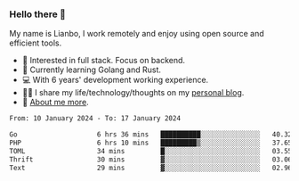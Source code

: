 ### Hello there 👋

My name is Lianbo, I work remotely and enjoy using open source and efficient tools.

- 🔭 Interested in full stack. Focus on backend.
- 🌱 Currently learning Golang and Rust.
- 💻 With 6 years' development working experience.
- ✍🏻 I share my life/technology/thoughts on my [personal blog](https://godruoyi.com).
- 👒 [About me more](https://godruoyi.com/posts/About-godruoyi).

<!--START_SECTION:waka-->

```txt
From: 10 January 2024 - To: 17 January 2024

Go                    6 hrs 36 mins   ██████████░░░░░░░░░░░░░░░   40.32 %
PHP                   6 hrs 10 mins   █████████▒░░░░░░░░░░░░░░░   37.65 %
TOML                  34 mins         █░░░░░░░░░░░░░░░░░░░░░░░░   03.55 %
Thrift                30 mins         ▓░░░░░░░░░░░░░░░░░░░░░░░░   03.06 %
Text                  29 mins         ▓░░░░░░░░░░░░░░░░░░░░░░░░   02.96 %
```

<!--END_SECTION:waka-->
